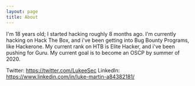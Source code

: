 ```yaml
---
layout: page
title: About
---
```


I'm 18 years old; I started hacking roughly 8 months ago. I'm currently hacking on Hack The Box, and i've been getting into Bug Bounty Programs, like Hackerone. My current rank on HTB is Elite Hacker, and i've been pushing for Guru. My current goal is to become an OSCP by summer of 2020. 

Twitter: https://twitter.com/LukeeSec
Linkedln: https://www.linkedin.com/in/luke-martin-a84382181/
